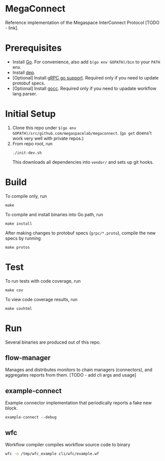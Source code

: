 # MegaConnect
Reference implementation of the Megaspace InterConnect Protocol [TODO - link].

# Prerequisites
- Install [Go].
  For convenience, also add `$(go env GOPATH)/bin` to your `PATH` env.
- Install [dep].
- [Optional] Install [gRPC go support][grpc-go].
  Required only if you need to update protobuf specs.
- [Optional] Install [gocc][gocc]. 
  Required only if you need to upadate workflow lang parser.

# Initial Setup
1. Clone this repo under `$(go env GOPATH)/src/github.com/megaspacelab/megaconnect`.
  (`go get` doens't work very well with private repos.)
1. From repo root, run
   ```
   ./init-dev.sh
   ```
   This downloads all dependencies into `vendor/` and sets up git hooks.

# Build
To compile only, run
```
make
```

To compile and install binaries into Go path, run
```
make install
```

After making changes to protobuf specs (`grpc/*.proto`), compile the new specs by running
```
make protos
```

# Test
To run tests with code coverage, run
```
make cov
```

To view code coverage results, run
```
make covhtml
```

# Run
Several binaries are produced out of this repo.

## flow-manager
Manages and distributes monitors to chain managers (connectors), and aggregates reports from them.
[TODO - add cli args and usage]

## example-connect
Example connector implementation that periodically reports a fake new block.
```
example-connect --debug
```

## wfc
Workflow compiler compiles workflow source code to binary
```sh
wfc -o /tmp/wfc_example cli/wfc/example.wf
```


[go]: https://golang.org/dl/
[dep]: https://golang.github.io/dep/docs/installation.html
[grpc-go]: https://grpc.io/docs/quickstart/go.html#prerequisites
[gocc]: https://github.com/goccmack/gocc
